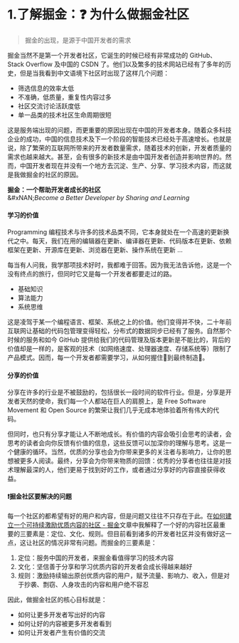 # 1.了解掘金：❓ 为什么做掘金社区

> 掘金的出现，是源于中国开发者的需求

掘金当然不是第一个开发者社区，它诞生的时候已经有非常成功的 GitHub、Stack Overflow 及中国的 CSDN 了。他们以及繁多的技术网站已经有了多年的历史，但是当我看到中文语境下社区时出现了这样几个问题：

* 筛选信息的效率太低
* 不准确，低质量，重复性内容过多
* 社区交流讨论活跃度低
* 单一品类的技术社区生命周期很短

这是服务端出现的问题，而更重要的原因出现在中国的开发者本身。随着众多科技企业的成功，中国的信息技术及下一个阶段的智能技术已经处于高速增长。也就是说，除了繁荣的互联网所带来的开发者数量需求，随着技术的创新，开发者质量的需求也越来越大。甚至，会有很多的新技术是由中国开发者创造并影响世界的。然而，中国开发者现在并没有一个地方去沉淀、生产、分享、学习技术内容，而这就是我做掘金的社区的原因。

**掘金：一个帮助开发者成长的社区**\
&#xNAN;_&#x42;ecome a Better Developer by Sharing and Learning_

#### 学习的价值

Programming 编程技术与许多的技术品类不同，它本身就处在一个高速的更新换代之中。每天，我们在用的编辑器在更新、编译器在更新、代码版本在更新、依赖框架在更新、开源库在更新、浏览器在更新、操作系统在更新 ...

每当有人问我，我学那项技术好时，我都难于回答。因为我无法告诉他，这是一个没有终点的旅行，但同时它又是每一个开发者都要走过的路。

* 基础知识
* 算法能力
* 系统思维

这是凌驾于某一个编程语言、框架、系统之上的价值。他们变得并不快，二十年前互联网让基础的代码包管理变得轻松，分布式的数据同步已经有了服务。自然那个时候的服务和如今 GitHub 提供给我们的代码管理及版本更新是不能比的，背后的价值却是一样的，是客观的技术（如网络速度、处理器速度、存储系统等）限制了产品模式。因而，每一个开发者都需要学习，从如何握住🔧到最终制造🚀。

#### 分享的价值

分享在许多的行业是不被鼓励的，包括很长一段时间的软件行业。但是，分享是开发者天然的使命，我们每一个人都站在巨人的肩膀上，是 Free Software Movement 和 Open Source 的繁荣让我们几乎无成本地体验着所有伟大的代码。

但同时，也只有分享才能让人不断地成长。有价值的内容会吸引会思考的读者，会思考的读者会向你反馈有价值的信息，这些反馈可以加深你的理解与思考。这是一个健康的循环。当然，优质的分享也会为你带来更多的关注者与影响力，让你的思想被更多人阅读。最终，分享会为你带来物质的回馈：优秀的分享者也往往是对技术理解最深的人，他们更易于找到好的工作，或者通过分享好的内容直接获得收益。

#### ❗️掘金社区要解决的问题

每一个社区的都希望有好的用户和内容，但是问题又往往不只存在于此。在[如何建立一个可持续激励优质内容的社区 - 掘金](https://juejin.cn/post/6844903791427338253)文章中我解释了一个好的内容社区最重要的三要素是：定位、文化、规则。但目前看到诸多的开发者社区并没有做好这一点，这让社区的情况非常有问题。而掘金的三要素是：

1. 定位：服务中国的开发者，来掘金看值得学习的技术内容
2. 文化：坚信善于分享和学习优质内容的开发者会成长得越来越好
3. 规则：激励持续输出原创优质内容的用户，赋予流量、影响力、收入，但是对于抄袭、剽窃、人身攻击的内容和用户绝不容忍

因此，做掘金社区的核心目标就是：

* 如何让更多开发者写出好的内容
* 如何让好的内容被更多开发者看到
* 如何让开发者产生有价值的交流
